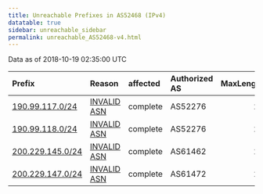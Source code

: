 ```yaml
---
title: Unreachable Prefixes in AS52468 (IPv4)
datatable: true
sidebar: unreachable_sidebar
permalink: unreachable_AS52468-v4.html
---
```


Data as of 2018-10-19 02:35:00 UTC


<div class="datatable-begin"></div>

| Prefix                                                     | Reason                                                                                                  | affected   | Authorized AS   |   MaxLength | Anchor                                         |   unreachable /24s |
|:-----------------------------------------------------------|:--------------------------------------------------------------------------------------------------------|:-----------|:----------------|------------:|:-----------------------------------------------|-------------------:|
| [190.99.117.0/24](https://stat.ripe.net/190.99.117.0/24)   | [INVALID ASN](https://rpki-validator.ripe.net/announcement-preview?asn=AS52468&prefix=190.99.117.0/24)  | complete   | AS52276         |          24 | [LACNIC](unreachable_LACNIC_RPKI_Root-v4.html) |                  1 |
| [190.99.118.0/24](https://stat.ripe.net/190.99.118.0/24)   | [INVALID ASN](https://rpki-validator.ripe.net/announcement-preview?asn=AS52468&prefix=190.99.118.0/24)  | complete   | AS52276         |          24 | [LACNIC](unreachable_LACNIC_RPKI_Root-v4.html) |                  1 |
| [200.229.145.0/24](https://stat.ripe.net/200.229.145.0/24) | [INVALID ASN](https://rpki-validator.ripe.net/announcement-preview?asn=AS52468&prefix=200.229.145.0/24) | complete   | AS61462         |          24 | [LACNIC](unreachable_LACNIC_RPKI_Root-v4.html) |                  1 |
| [200.229.147.0/24](https://stat.ripe.net/200.229.147.0/24) | [INVALID ASN](https://rpki-validator.ripe.net/announcement-preview?asn=AS52468&prefix=200.229.147.0/24) | complete   | AS61472         |          24 | [LACNIC](unreachable_LACNIC_RPKI_Root-v4.html) |                  1 |

<div class="datatable-end"></div>